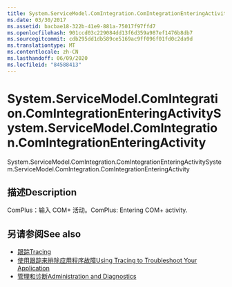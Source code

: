 ```yaml
---
title: System.ServiceModel.ComIntegration.ComIntegrationEnteringActivity
ms.date: 03/30/2017
ms.assetid: bacbae18-322b-41e9-881a-75017f97ffd7
ms.openlocfilehash: 901ccd03c229084dd13f6d359a987ef1476b8db7
ms.sourcegitcommit: cdb295dd1db589ce5169ac9ff096f01fd0c2da9d
ms.translationtype: MT
ms.contentlocale: zh-CN
ms.lasthandoff: 06/09/2020
ms.locfileid: "84588413"
---
```

# <a name="systemservicemodelcomintegrationcomintegrationenteringactivity"></a><span data-ttu-id="526de-102">System.ServiceModel.ComIntegration.ComIntegrationEnteringActivity</span><span class="sxs-lookup"><span data-stu-id="526de-102">System.ServiceModel.ComIntegration.ComIntegrationEnteringActivity</span></span>
<span data-ttu-id="526de-103">System.ServiceModel.ComIntegration.ComIntegrationEnteringActivity</span><span class="sxs-lookup"><span data-stu-id="526de-103">System.ServiceModel.ComIntegration.ComIntegrationEnteringActivity</span></span>  
  
## <a name="description"></a><span data-ttu-id="526de-104">描述</span><span class="sxs-lookup"><span data-stu-id="526de-104">Description</span></span>  
 <span data-ttu-id="526de-105">ComPlus：输入 COM+ 活动。</span><span class="sxs-lookup"><span data-stu-id="526de-105">ComPlus: Entering COM+ activity.</span></span>  
  
## <a name="see-also"></a><span data-ttu-id="526de-106">另请参阅</span><span class="sxs-lookup"><span data-stu-id="526de-106">See also</span></span>

- [<span data-ttu-id="526de-107">跟踪</span><span class="sxs-lookup"><span data-stu-id="526de-107">Tracing</span></span>](index.md)
- [<span data-ttu-id="526de-108">使用跟踪来排除应用程序故障</span><span class="sxs-lookup"><span data-stu-id="526de-108">Using Tracing to Troubleshoot Your Application</span></span>](using-tracing-to-troubleshoot-your-application.md)
- [<span data-ttu-id="526de-109">管理和诊断</span><span class="sxs-lookup"><span data-stu-id="526de-109">Administration and Diagnostics</span></span>](../index.md)
